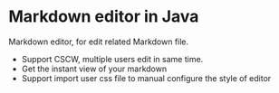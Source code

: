 # Markdown editor in Java
Markdown editor, for edit related Markdown file.

- Support CSCW, multiple users edit in same time.
- Get the instant view of your markdown
- Support import user css file to manual configure the style of editor

